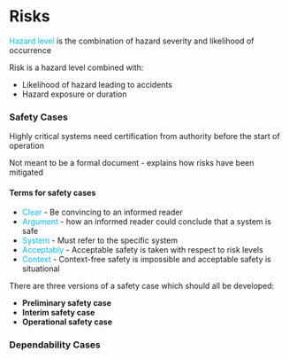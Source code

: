 # Risks

<span style="color:#00bfff">Hazard level</span> is the combination of hazard severity and likelihood of occurrence

Risk is a hazard level combined with:
- Likelihood of hazard leading to accidents
- Hazard exposure or duration

### Safety Cases
Highly critical systems need certification from authority before the start of operation

Not meant to be a formal document - explains how risks have been mitigated

#### Terms for safety cases
- <span style="color:#00bfff">Clear</span> - Be convincing to an informed reader
- <span style="color:#00bfff">Argument</span> - how an informed reader could conclude that a system is safe
- <span style="color:#00bfff">System</span> - Must refer to the specific system
- <span style="color:#00bfff">Acceptably</span> - Acceptable safety is taken with respect to risk levels
- <span style="color:#00bfff">Context</span> - Context-free safety is impossible and acceptable safety is situational

There are three versions of a safety case which should all be developed:
- **Preliminary safety case**
- **Interim safety case**
- **Operational safety case**

### Dependability Cases
